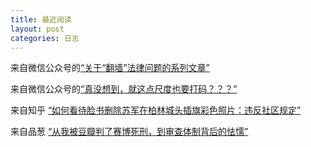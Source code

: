 ```yaml
---
title: 最近阅读
layout: post
categories: 日志
---
```


来自微信公众号的[“关于“翻墙”法律问题的系列文章”](https://mp.weixin.qq.com/mp/appmsgalbum?__biz=Mzg2OTIyMzY0Ng==&action=getalbum&album_id=1351392258079260674&subscene=159&subscene=1&scenenote=https%3A%2F%2Fmp.weixin.qq.com%2Fs%3F__biz%3DMzg2OTIyMzY0Ng%3D%3D%26mid%3D2247483696%26idx%3D1%26sn%3D5fd8a3d57308bdbf993ab7545c141a8e%26chksm%3Dcea11c81f9d69597487bf17018dba4d329a491c98abed4d6f1b1a88a83abcd2a2d8cfe18a2c7%26mpshare%3D1%26scene%3D1%26srcid%3D083082N54SIeg9F5JRLZFePB%26sharer_sharetime%3D1598727060808%26sharer_shareid%3D0fa33ea17997d510576d526f69e050bd%26key%3Db6de4a213a64b72943e5390cba2e7b3ed8be80dd98b95e33ad30ab060c2ab56912300745f10b28ed828e53551645a865a6866ec5aec1584a933bda85ca0de27db965d98379d6e307055fc3e48638d5d64b5b2b894a523a971769c8edbe640b24fba6bc907386d342733653e090525ef2e156e3938cbb2b36afe22e016aefd7c8%26ascene%3D1%26uin%3DMTQyMTM4NDUwMQ%253D%253D%26devicetype%3DWindows%2B10%2Bx64%26version%3D62090529%26lang%3Dzh_CN%26exportkey%3DAfWg5G%252Fn95lX%252F7%252BVKAly1bA%253D%26pass_ticket%3DQ%252Fa3%252Ft52mNsNmDMY8WeGvIfW%252FewuA5NqYcbdzV6jcFFW6l95HRzI9JxCMas1roLI#wechat_redirect)

来自微信公众号的[“真没想到，就这点尺度也要打码？？？”](https://mp.weixin.qq.com/s/yIKId_-MidPXeYDtgLY0Pg)

来自知乎 [“如何看待脸书删除苏军在柏林城头插旗彩色照片：违反社区规定”](https://www.zhihu.com/question/393853116/answer/1219027277)

来自品葱   [“从我被豆瓣判了赛博死刑，到审查体制背后的怯懦”](https://pincong.rocks/article/16810)
